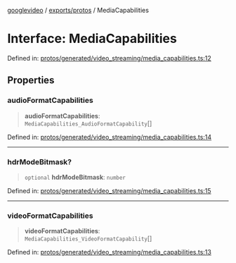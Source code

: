[googlevideo](../../../README.md) / [exports/protos](../README.md) / MediaCapabilities

# Interface: MediaCapabilities

Defined in: [protos/generated/video\_streaming/media\_capabilities.ts:12](https://github.com/LuanRT/googlevideo/blob/d9eb9db82e3516a9a277a77a3d25342e9c5bf127/protos/generated/video_streaming/media_capabilities.ts#L12)

## Properties

### audioFormatCapabilities

> **audioFormatCapabilities**: `MediaCapabilities_AudioFormatCapability`[]

Defined in: [protos/generated/video\_streaming/media\_capabilities.ts:14](https://github.com/LuanRT/googlevideo/blob/d9eb9db82e3516a9a277a77a3d25342e9c5bf127/protos/generated/video_streaming/media_capabilities.ts#L14)

***

### hdrModeBitmask?

> `optional` **hdrModeBitmask**: `number`

Defined in: [protos/generated/video\_streaming/media\_capabilities.ts:15](https://github.com/LuanRT/googlevideo/blob/d9eb9db82e3516a9a277a77a3d25342e9c5bf127/protos/generated/video_streaming/media_capabilities.ts#L15)

***

### videoFormatCapabilities

> **videoFormatCapabilities**: `MediaCapabilities_VideoFormatCapability`[]

Defined in: [protos/generated/video\_streaming/media\_capabilities.ts:13](https://github.com/LuanRT/googlevideo/blob/d9eb9db82e3516a9a277a77a3d25342e9c5bf127/protos/generated/video_streaming/media_capabilities.ts#L13)

